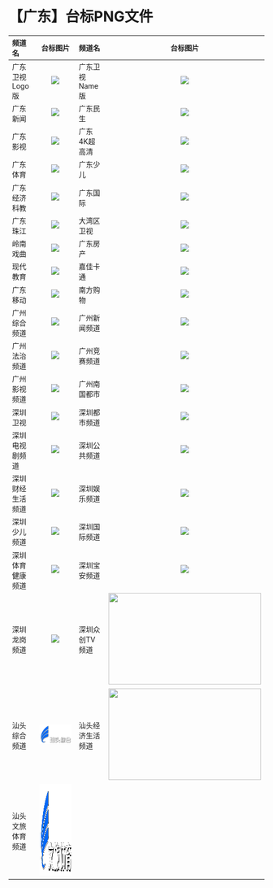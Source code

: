 # 【广东】台标PNG文件
|频道名|台标图片|频道名|台标图片|
|:---|:---:|:---|:---:|
|广东卫视Logo版|<img src="https://raw.githubusercontent.com/taksssss/TVlogo/main/img/Guangdong.png">|广东卫视Name版|<img src="https://raw.githubusercontent.com/taksssss/TVlogo/main/img/Guangdong0.png">|
|广东新闻|<img src="https://raw.githubusercontent.com/taksssss/TVlogo/main/img/Guangdong1.png">|广东民生|<img src="https://raw.githubusercontent.com/taksssss/TVlogo/main/img/Guangdong2.png">|
|广东影视|<img src="https://raw.githubusercontent.com/taksssss/TVlogo/main/img/Guangdong3.png">|广东4K超高清|<img src="https://raw.githubusercontent.com/taksssss/TVlogo/main/img/Guangdong4.png">|
|广东体育|<img src="https://raw.githubusercontent.com/taksssss/TVlogo/main/img/Guangdong5.png">|广东少儿|<img src="https://raw.githubusercontent.com/taksssss/TVlogo/main/img/Guangdong6.png">|
|广东经济科教|<img src="https://raw.githubusercontent.com/taksssss/TVlogo/main/img/Guangdong7.png">|广东国际|<img src="https://raw.githubusercontent.com/taksssss/TVlogo/main/img/Guangdong8.png">|
|广东珠江|<img src="https://raw.githubusercontent.com/taksssss/TVlogo/main/img/Guangdong9.png">|大湾区卫视|<img src="https://raw.githubusercontent.com/taksssss/TVlogo/main/img/Guangdong10.png">|
|岭南戏曲|<img src="https://raw.githubusercontent.com/taksssss/TVlogo/main/img/Guangdong11.png">|广东房产|<img src="https://raw.githubusercontent.com/taksssss/TVlogo/main/img/Guangdong12.png">|
|现代教育|<img src="https://raw.githubusercontent.com/taksssss/TVlogo/main/img/Guangdong13.png">|嘉佳卡通|<img src="https://raw.githubusercontent.com/taksssss/TVlogo/main/img/Guangdong14.png">|
|广东移动|<img src="https://raw.githubusercontent.com/taksssss/TVlogo/main/img/Guangdong15.png">|南方购物|<img src="https://raw.githubusercontent.com/taksssss/TVlogo/main/img/Guangdong16.png">|
|广州综合频道|<img src="https://raw.githubusercontent.com/taksssss/TVlogo/main/img/Guangzhou1.png">|广州新闻频道|<img src="https://raw.githubusercontent.com/taksssss/TVlogo/main/img/Guangzhou2.png">|
|广州法治频道|<img src="https://raw.githubusercontent.com/taksssss/TVlogo/main/img/Guangzhou3.png">|广州竞赛频道|<img src="https://raw.githubusercontent.com/taksssss/TVlogo/main/img/Guangzhou4.png">|
|广州影视频道|<img src="https://raw.githubusercontent.com/taksssss/TVlogo/main/img/Guangzhou5.png">|广州南国都市|<img src="https://raw.githubusercontent.com/taksssss/TVlogo/main/img/Guangzhou6.png">|
|深圳卫视|<img src="https://raw.githubusercontent.com/taksssss/TVlogo/main/img/Shenzhen.png">|深圳都市频道|<img src="https://raw.githubusercontent.com/taksssss/TVlogo/main/img/Shenzhen1.png">|
|深圳电视剧频道|<img src="https://raw.githubusercontent.com/taksssss/TVlogo/main/img/Shenzhen2.png">|深圳公共频道|<img src="https://raw.githubusercontent.com/taksssss/TVlogo/main/img/Shenzhen3.png">|
|深圳财经生活频道|<img src="https://raw.githubusercontent.com/taksssss/TVlogo/main/img/Shenzhen4.png">|深圳娱乐频道|<img src="https://raw.githubusercontent.com/taksssss/TVlogo/main/img/Shenzhen5.png">|
|深圳少儿频道|<img src="https://raw.githubusercontent.com/taksssss/TVlogo/main/img/Shenzhen6.png">|深圳国际频道|<img src="https://raw.githubusercontent.com/taksssss/TVlogo/main/img/Shenzhen7.png">|
|深圳体育健康频道|<img src="https://raw.githubusercontent.com/taksssss/TVlogo/main/img/Shenzhen8.png">|深圳宝安频道|<img src="https://raw.githubusercontent.com/taksssss/TVlogo/main/img/Shenzhen9.png">|
|深圳龙岗频道|<img src="https://raw.githubusercontent.com/taksssss/TVlogo/main/img/Shenzhen8.png">|深圳众创TV频道|<img src="https://raw.githubusercontent.com/taksssss/TVlogo/main/img/Shenzhen9.png"  width="300" height="180">|
|汕头综合频道|<img src="https://raw.githubusercontent.com/taksssss/TVlogo/main/img/Shantou1.png">|汕头经济生活频道|<img src=".https://raw.githubusercontent.com/taksssss/TVlogo/main/img/Shantou2.png"  width="300" height="180">|
|汕头文旅体育频道|<img src="https://raw.githubusercontent.com/taksssss/TVlogo/main/img/Shantou3.png"  width="300" height="180">|||
